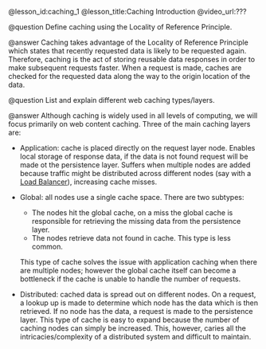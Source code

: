 @lesson_id:caching_1
@lesson_title:Caching Introduction
@video_url:???

@question Define caching using the Locality of Reference Principle.

@answer Caching takes advantage of the Locality of Reference Principle which states that recently requested data is likely to be requested again. Therefore, caching is the act of storing reusable data responses in order to make subsequent requests faster. When a request is made, caches are checked for the requested data along the way to the origin location of the data.


@question List and explain different web caching types/layers.

@answer Although caching is widely used in all levels of computing, we will focus primarily on web content caching. Three of the main caching layers are:
- Application: cache is placed directly on the request layer node. Enables local storage of response data, if the data is not found request will be made ot the persistence layer. Suffers when multiple nodes are added because traffic might be distributed across different nodes (say with a [Load Balancer](http://systemdesigncourse.com/lessons/load_balancer_2)), increasing cache misses.
- Global: all nodes use a single cache space. There are two subtypes:
    - The nodes hit the global cache, on a miss the global cache is responsible for retrieving the missing data from the persistence layer.
    - The nodes retrieve data not found in cache. This type is less common.

    This type of cache solves the issue with application caching when there are multiple nodes; however the global cache itself can become a bottleneck if the cache is unable to handle the number of requests.
- Distributed: cached data is spread out on different nodes. On a request, a lookup up is made to determine which node has the data which is then retrieved. If no node has the data, a request is made to the persistence layer. This type of cache is easy to expand because the number of caching nodes can simply be increased. This, however, caries all the intricacies/complexity of a distributed system and difficult to maintain.